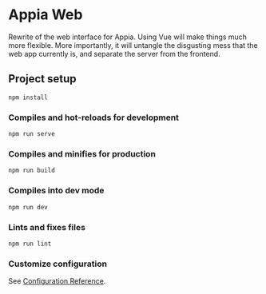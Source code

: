 # Appia Web

Rewrite of the web interface for Appia. Using Vue will make things much
more flexible. More importantly, it will untangle the disgusting mess
that the web app currently is, and separate the server from the frontend.

## Project setup
```
npm install
```

### Compiles and hot-reloads for development
```
npm run serve
```

### Compiles and minifies for production
```
npm run build
```

### Compiles into dev mode
```
npm run dev
```

### Lints and fixes files
```
npm run lint
```

### Customize configuration
See [Configuration Reference](https://cli.vuejs.org/config/).
